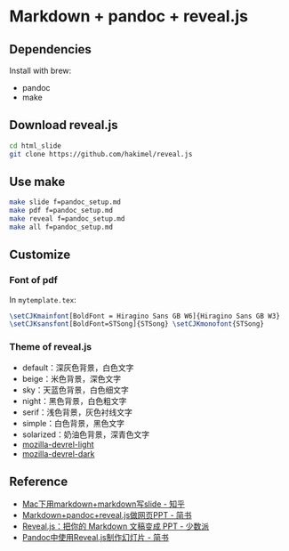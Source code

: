#  Markdown + pandoc + reveal.js

## Dependencies

Install with brew:

 - pandoc
 - make


## Download reveal.js

```bash
cd html_slide
git clone https://github.com/hakimel/reveal.js
```

## Use make

```bash
make slide f=pandoc_setup.md 
make pdf f=pandoc_setup.md 
make reveal f=pandoc_setup.md 
make all f=pandoc_setup.md 
```

## Customize

### Font of pdf

In `mytemplate.tex`:

```latex
\setCJKmainfont[BoldFont = Hiragino Sans GB W6]{Hiragino Sans GB W3} 
\setCJKsansfont[BoldFont=STSong]{STSong} \setCJKmonofont{STSong}
```

### Theme of reveal.js

 - default：深灰色背景，白色文字
 - beige：米色背景，深色文字
 - sky：天蓝色背景，白色细文字
 - night：黑色背景，白色粗文字
 - serif：浅色背景，灰色衬线文字
 - simple：白色背景，黑色文字
 - solarized：奶油色背景，深青色文字
 - [mozilla-devrel-light](https://github.com/delapuente/presentations/blob/gh-pages/lib/reveal/css/theme/mozilla-devrel-light.css)
 - [mozilla-devrel-dark](https://github.com/delapuente/presentations/blob/gh-pages/lib/reveal/css/theme/mozilla-devrel-dark.css)

## Reference 

 - [Mac下用markdown+markdown写slide - 知乎](https://zhuanlan.zhihu.com/p/20166339)
 - [Markdown+pandoc+reveal.js做网页PPT - 简书](https://www.jianshu.com/p/9b71614f57b1)
 - [Reveal.js：把你的 Markdown 文稿变成 PPT - 少数派](https://sspai.com/post/40657)
 - [Pandoc中使用Reveal.js制作幻灯片 - 简书](https://www.jianshu.com/p/0e0abc6feeb3)



